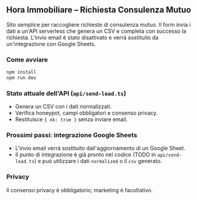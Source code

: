 ## Hora Immobiliare – Richiesta Consulenza Mutuo

Sito semplice per raccogliere richieste di consulenza mutuo. Il form invia i dati a un'API serverless che genera un CSV e completa con successo la richiesta. L'invio email è stato disattivato e verrà sostituito da un'integrazione con Google Sheets.

### Come avviare
```bash
npm install
npm run dev
```

### Stato attuale dell'API (`api/send-lead.ts`)
- Genera un CSV con i dati normalizzati.
- Verifica honeypot, campi obbligatori e consenso privacy.
- Restituisce `{ ok: true }` senza inviare email.

### Prossimi passi: integrazione Google Sheets
- L'invio email verrà sostituito dall'aggiornamento di un Google Sheet.
- Il punto di integrazione è già pronto nel codice (TODO in `api/send-lead.ts`) e può utilizzare i dati `normalized` o il `csv` generato.

### Privacy
Il consenso privacy è obbligatorio; marketing è facoltativo.
